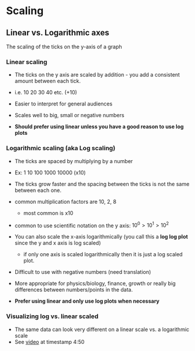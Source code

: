 # Scaling

## Linear vs. Logarithmic axes

The scaling of the ticks on the y-axis of a graph

### Linear scaling

- The ticks on the y axis are scaled by addition - you add a consistent amount between each tick.
- i.e. 10 20 30 40 etc. (+10)
  <br>

- Easier to interpret for general audiences
- Scales well to big, small or negative numbers
- **Should prefer using linear unless you have a good reason to use log plots**

### Logarithmic scaling (aka Log scaling)

- The ticks are spaced by multiplying by a number
- Ex: 1 10 100 1000 10000 (x10)
- The ticks grow faster and the spacing between the ticks is not the same between each one.
- common multiplication factors are 10, 2, 8
  - most common is x10
- common to use scientific notation on the y axis: $10^0 > 10^1 > 10^2$
- You can also scale the x-axis logarithmically (you call this a **log log plot** since the y and x axis is log scaled)

  - if only one axis is scaled logarithmically then it is just a log scaled plot.
    <br>

- Difficult to use with negative numbers (need translation)
- More appropriate for physics/biology, finance, growth or really big differences between numbers/points in the data.
- **Prefer using linear and only use log plots when necessary**

### Visualizing log vs. linear scaled

- The same data can look very different on a linear scale vs. a logarithmic scale
- See [video](https://www.udemy.com/course/statsml_x/learn/lecture/20009354#content) at timestamp 4:50
